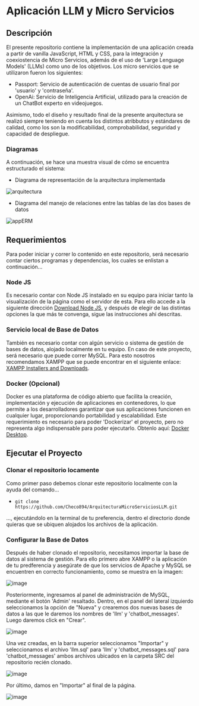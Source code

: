 # Aplicación LLM y Micro Servicios

## Descripción

El presente repositorio contiene la implementación de una aplicación creada a partir de vanilla JavaScript, HTML y CSS, para la integración y coexiostencia de Micro Servicios, además de el uso de 'Large Lenguage Models' (LLMs) como uno de los objetivos. Los micro servicios que se utilizaron fueron los siguientes:

- Passport: Servicio de autenticación de cuentas de usuario final por 'usuario' y 'contraseña'.
- OpenAi: Servicio de Inteligencia Artificial, utilizado para la creación de un ChatBot experto en videojuegos.

Asimismo, todo el diseño y resultado final de la presente arquitectura se realizó siempre teniendo en cuenta los distintos atribbutos y estándares de calidad, como los son la modificabilidad, comprobabilidad, seguridad y capacidad de despliegue. 

### Diagramas

A continuación, se hace una muestra visual de cómo se encuentra estructurado el sistema:

- Diagrama de representación de la arquitectura implementada

![arquitectura](https://github.com/Checo894/ArquitecturaMicroServiciosLLM/assets/128638772/dc8e57dc-3ca1-4c31-82cf-0e38229dace0)

- Diagrama del manejo de relaciones entre las tablas de las dos bases de datos

![appERM](https://github.com/Checo894/ArquitecturaMicroServiciosLLM/assets/128638772/3dd4c2e2-1178-4a37-ba8e-1c1ed1df789f)

## Requerimientos

Para poder iniciar y correr lo contenido en este repositorio, será necesario contar ciertos programas y dependencias, los cuales se enlistan a continuación...

### Node JS

Es necesario contar con Node JS instalado en su equipo para iniciar tanto la visualización de la página como el servidor de esta. Para ello accede a la siguiente dirección [Download Node JS](https://nodejs.org/en/download/package-manager), y después de elegir de las distintas opciones la que más te convenga, sigue las instrucciones ahí descritas.

### Servicio local de Base de Datos 

También es necesario contar con algún servicio o sistema de gestión de bases de datos, alojado localmente en tu equipo. En caso de este proyecto, será necesario que puede correr MySQL. Para esto nosotros recomendamos XAMPP que se puede encontrar en el siguiente enlace: [XAMPP Installers and Downloads](https://www.apachefriends.org/es/index.html).

### Docker (Opcional)

Docker es una plataforma de código abierto que facilita la creación, implementación y ejecución de aplicaciones en contenedores, lo que permite a los desarrolladores garantizar que sus aplicaciones funcionen en cualquier lugar, proporcionando portabilidad y escalabilidad. Este requerimiento es necesario para poder 'Dockerizar' el proyecto, pero no representa algo indispensable para poder ejecutarlo. Obtenlo aquí: [Docker Desktop](https://www.docker.com/products/docker-desktop/).

## Ejecutar el Proyecto

### Clonar el repositorio locamente

Como primer paso debemos clonar este repositorio localmente con la ayuda del comando...

- `git clone https://github.com/Checo894/ArquitecturaMicroServiciosLLM.git`

..., ejecutándolo en la terminal de tu preferencia, dentro el directorio donde quieras que se ubiquen alojados los archivos de la aplicación. 

### Configurar la Base de Datos

Después de haber clonado el repositorio, necesitamos importar la base de datos al sistema de gestión. Para ello primero abre XAMPP o la aplicación de tu predferencia y asegúrate de que los servicios de Apache y MySQL se encuentren en correcto funcionamiento, como se muestra en la imagen:

![image](https://github.com/pizzerolaa/Aplicacion-MVC/assets/128638772/a82ba355-6b8a-4f82-a11c-e194d3ff97a9)

Posteriormente, ingresamos al panel de administración de MySQL, mediante el botón 'Admin' resaltado. Dentro, en el panel del lateral izquierdo seleccionamos la opción de "Nueva" y crearemos dos nuevas bases de datos a las que le daremos los nombres de 'llm' y 'chatbot_messages'. Luego daremos click en "Crear".

![image](https://github.com/Checo894/ArquitecturaMicroServiciosLLM/assets/128638772/7e641adb-6f01-458c-b4da-bea0714196ba)

Una vez creadas, en la barra superior seleccionamos "Importar" y seleccionamos el archivo 'llm.sql' para 'llm' y 'chatbot_messages.sql' para 'chatbot_messages' ambos archivos ubicados en la carpeta SRC del repositorio recién clonado.

![image](https://github.com/Checo894/ArquitecturaMicroServiciosLLM/assets/128638772/d3762390-b9f5-40b7-a987-f93cb18b7228)

Por último, damos en "Importar" al final de la página.

![image](https://github.com/pizzerolaa/Aplicacion-MVC/assets/128638772/a1fc1d23-d6eb-4cd7-8a24-b64d7571ba54)
